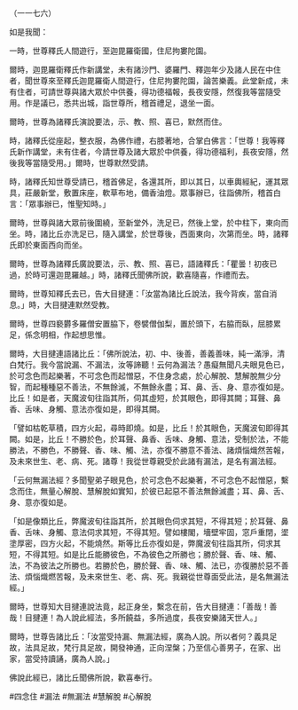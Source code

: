 （一一七六）

如是我聞：

一時，世尊釋氏人間遊行，至迦毘羅衛國，住尼拘婁陀園。

爾時，迦毘羅衛釋氏作新講堂，未有諸沙門、婆羅門、釋迦年少及諸人民在中住者，聞世尊來至釋氏迦毘羅衛人間遊行，住尼拘婁陀園，論苦樂義。此堂新成，未有住者，可請世尊與諸大眾於中供養，得功德福報，長夜安隱，然復我等當隨受用。作是議已，悉共出城，詣世尊所，稽首禮足，退坐一面。

爾時，世尊為諸釋氏演說要法，示、教、照、喜已，默然而住。

時，諸釋氏從座起，整衣服，為佛作禮，右膝著地，合掌白佛言：「世尊！我等釋氏新作講堂，未有住者，今請世尊及諸大眾於中供養，得功德福利，長夜安隱，然後我等當隨受用。」爾時，世尊默然受請。

時，諸釋氏知世尊受請已，稽首佛足，各還其所，即以其日，以車輿經紀，運其眾具，莊嚴新堂，敷置床座，軟草布地，備香油燈。眾事辦已，往詣佛所，稽首白言：「眾事辦已，惟聖知時。」

爾時，世尊與諸大眾前後圍繞，至新堂外，洗足已，然後上堂，於中柱下，東向而坐。時，諸比丘亦洗足已，隨入講堂，於世尊後，西面東向，次第而坐。時，諸釋氏即於東面西向而坐。

爾時，世尊為諸釋氏廣說要法，示、教、照、喜已，語諸釋氏：「瞿曇！初夜已過，於時可還迦毘羅越。」時，諸釋氏聞佛所說，歡喜隨喜，作禮而去。

爾時，世尊知釋氏去已，告大目揵連：「汝當為諸比丘說法，我今背疾，當自消息。」時，大目揵連默然受教。

爾時，世尊四褻欝多羅僧安置脇下，卷襞僧伽梨，置於頭下，右脇而臥，屈膝累足，係念明相，作起想思惟。

爾時，大目揵連語諸比丘：「佛所說法，初、中、後善，善義善味，純一滿淨，清白梵行。我今當說漏、不漏法，汝等諦聽！云何為漏法？愚癡無聞凡夫眼見色已，於可念色而起樂著，不可念色而起憎惡，不住身念處，於心解脫、慧解脫無少分智，而起種種惡不善法，不無餘滅，不無餘永盡；耳、鼻、舌、身、意亦復如是。比丘！如是者，天魔波旬往詣其所，伺其虛短，於其眼色，即得其闕；耳聲、鼻香、舌味、身觸、意法亦復如是，即得其闕。

「譬如枯乾草積，四方火起，尋時即燒。如是，比丘！於其眼色，天魔波旬即得其闕。如是，比丘！不勝於色，於耳聲、鼻香、舌味、身觸、意法，受制於法，不能勝法，不勝色，不勝聲、香、味、觸、法，亦復不勝意不善法、諸煩惱熾然苦報，及未來世生、老、病、死。諸尊！我從世尊親受於此諸有漏法，是名有漏法經。

「云何無漏法經？多聞聖弟子眼見色，於可念色不起樂著，不可念色不起憎惡，繫念而住，無量心解脫、慧解脫如實知，於彼已起惡不善法無餘滅盡；耳、鼻、舌、身、意亦復如是。

「如是像類比丘，弊魔波旬往詣其所，於其眼色伺求其短，不得其短；於耳聲、鼻香、舌味、身觸、意法伺求其短，不得其短。譬如樓閣，墻壁牢固，窓戶重閉，埿塗厚密，四方火起，不能燒然。斯等比丘亦復如是，弊魔波旬往詣其所，伺求其短，不得其短。如是比丘能勝彼色，不為彼色之所勝也；勝於聲、香、味、觸、法，不為彼法之所勝也。若勝於色，勝於聲、香、味、觸、法已，亦復勝於惡不善法、煩惱熾燃苦報，及未來世生、老、病、死。我親從世尊面受此法，是名無漏法經。」

爾時，世尊知大目揵連說法竟，起正身坐，繫念在前，告大目揵連：「善哉！善哉！目揵連！為人說此經法，多所饒益，多所過度，長夜安樂諸天世人。」

爾時，世尊告諸比丘：「汝當受持漏、無漏法經，廣為人說。所以者何？義具足故，法具足故，梵行具足故，開發神通，正向涅槃；乃至信心善男子，在家、出家，當受持讀誦，廣為人說。」

佛說此經已，諸比丘聞佛所說，歡喜奉行。




#四念住
#漏法
#無漏法
#慧解脫
#心解脫
